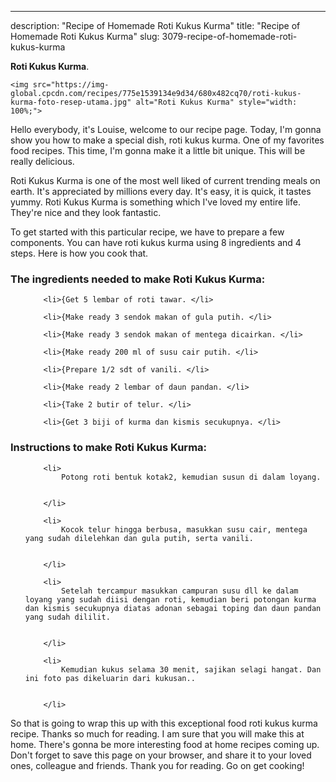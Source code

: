 ---
description: "Recipe of Homemade Roti Kukus Kurma"
title: "Recipe of Homemade Roti Kukus Kurma"
slug: 3079-recipe-of-homemade-roti-kukus-kurma

<p>
	<strong>Roti Kukus Kurma</strong>. 
	
</p>
<p>
	
	<img src="https://img-global.cpcdn.com/recipes/775e1539134e9d34/680x482cq70/roti-kukus-kurma-foto-resep-utama.jpg" alt="Roti Kukus Kurma" style="width: 100%;">
	
	
</p>
<p>
	Hello everybody, it's Louise, welcome to our recipe page. Today, I'm gonna show you how to make a special dish, roti kukus kurma. One of my favorites food recipes. This time, I'm gonna make it a little bit unique. This will be really delicious.
</p>
	
<p>
	Roti Kukus Kurma is one of the most well liked of current trending meals on earth. It's appreciated by millions every day. It's easy, it is quick, it tastes yummy. Roti Kukus Kurma is something which I've loved my entire life. They're nice and they look fantastic.
</p>
<p>
	
</p>

<p>
To get started with this particular recipe, we have to prepare a few components. You can have roti kukus kurma using 8 ingredients and 4 steps. Here is how you cook that.
</p>

<h3>The ingredients needed to make Roti Kukus Kurma:</h3>

<ol>
	
		<li>{Get 5 lembar of roti tawar. </li>
	
		<li>{Make ready 3 sendok makan of gula putih. </li>
	
		<li>{Make ready 3 sendok makan of mentega dicairkan. </li>
	
		<li>{Make ready 200 ml of susu cair putih. </li>
	
		<li>{Prepare 1/2 sdt of vanili. </li>
	
		<li>{Make ready 2 lembar of daun pandan. </li>
	
		<li>{Take 2 butir of telur. </li>
	
		<li>{Get 3 biji of kurma dan kismis secukupnya. </li>
	
</ol>
<p>
	
</p>

<h3>Instructions to make Roti Kukus Kurma:</h3>

<ol>
	
		<li>
			Potong roti bentuk kotak2, kemudian susun di dalam loyang.
			
			
		</li>
	
		<li>
			Kocok telur hingga berbusa, masukkan susu cair, mentega yang sudah dilelehkan dan gula putih, serta vanili.
			
			
		</li>
	
		<li>
			Setelah tercampur masukkan campuran susu dll ke dalam loyang yang sudah diisi dengan roti, kemudian beri potongan kurma dan kismis secukupnya diatas adonan sebagai toping dan daun pandan yang sudah dililit.
			
			
		</li>
	
		<li>
			Kemudian kukus selama 30 menit, sajikan selagi hangat. Dan ini foto pas dikeluarin dari kukusan..
			
			
		</li>
	
</ol>

<p>
	
</p>

<p>
	So that is going to wrap this up with this exceptional food roti kukus kurma recipe. Thanks so much for reading. I am sure that you will make this at home. There's gonna be more interesting food at home recipes coming up. Don't forget to save this page on your browser, and share it to your loved ones, colleague and friends. Thank you for reading. Go on get cooking!
</p>

